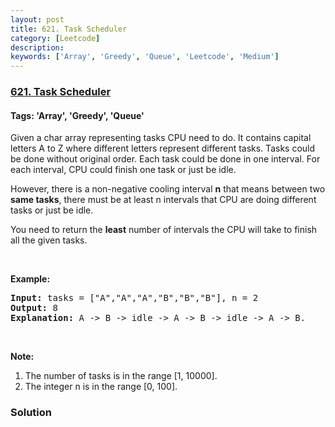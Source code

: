 ```yaml
---
layout: post
title: 621. Task Scheduler
category: [Leetcode]
description: 
keywords: ['Array', 'Greedy', 'Queue', 'Leetcode', 'Medium']
---
```

### [621. Task Scheduler](https://leetcode.com/problems/task-scheduler)

#### Tags: 'Array', 'Greedy', 'Queue'

<div class="content__u3I1 question-content__JfgR"><div><p>Given a char array representing tasks CPU need to do. It contains capital letters A to Z where different letters represent different tasks. Tasks could be done without original order. Each task could be done in one interval. For each interval, CPU could finish one task or just be idle.</p>
<p>However, there is a non-negative cooling interval <b>n</b> that means between two <b>same tasks</b>, there must be at least n intervals that CPU are doing different tasks or just be idle.</p>
<p>You need to return the <b>least</b> number of intervals the CPU will take to finish all the given tasks.</p>
<p> </p>
<p><b>Example:</b></p>
<pre><b>Input:</b> tasks = ["A","A","A","B","B","B"], n = 2
<b>Output:</b> 8
<b>Explanation:</b> A -&gt; B -&gt; idle -&gt; A -&gt; B -&gt; idle -&gt; A -&gt; B.
</pre>
<p> </p>
<p><b>Note:</b></p>
<ol>
<li>The number of tasks is in the range [1, 10000].</li>
<li>The integer n is in the range [0, 100].</li>
</ol>
</div></div>

### Solution
